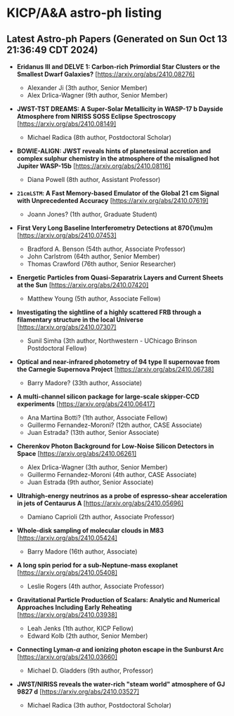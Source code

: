 # KICP/A&A astro-ph listing

## Latest Astro-ph Papers (Generated on Sun Oct 13 21:36:49 CDT 2024)

- **Eridanus III and DELVE 1: Carbon-rich Primordial Star Clusters or the Smallest Dwarf Galaxies?**
[https://arxiv.org/abs/2410.08276]
  + Alexander Ji (3th author, Senior Member)
  + Alex Drlica-Wagner (9th author, Senior Member)

- **JWST-TST DREAMS: A Super-Solar Metallicity in WASP-17 b Dayside Atmosphere from NIRISS SOSS Eclipse Spectroscopy**
[https://arxiv.org/abs/2410.08149]
  + Michael Radica (8th author, Postdoctoral Scholar)

- **BOWIE-ALIGN: JWST reveals hints of planetesimal accretion and complex sulphur chemistry in the atmosphere of the misaligned hot Jupiter WASP-15b**
[https://arxiv.org/abs/2410.08116]
  + Diana Powell (8th author, Assistant Professor)

- **$\texttt{21cmLSTM}$: A Fast Memory-based Emulator of the Global 21 cm Signal with Unprecedented Accuracy**
[https://arxiv.org/abs/2410.07619]
  + Joann Jones? (1th author, Graduate Student)

- **First Very Long Baseline Interferometry Detections at 870{\mu}m**
[https://arxiv.org/abs/2410.07453]
  + Bradford A. Benson (54th author, Associate Professor)
  + John Carlstrom (64th author, Senior Member)
  + Thomas Crawford (76th author, Senior Researcher)

- **Energetic Particles from Quasi-Separatrix Layers and Current Sheets at the Sun**
[https://arxiv.org/abs/2410.07420]
  + Matthew Young (5th author, Associate Fellow)

- **Investigating the sightline of a highly scattered FRB through a filamentary structure in the local Universe**
[https://arxiv.org/abs/2410.07307]
  + Sunil Simha (3th author, Northwestern - UChicago Brinson Postdoctoral Fellow)

- **Optical and near-infrared photometry of 94 type II supernovae from the Carnegie Supernova Project**
[https://arxiv.org/abs/2410.06738]
  + Barry Madore? (33th author, Associate)

- **A multi-channel silicon package for large-scale skipper-CCD experiments**
[https://arxiv.org/abs/2410.06417]
  + Ana Martina Botti? (1th author, Associate Fellow)
  + Guillermo Fernandez-Moroni? (12th author, CASE Associate)
  + Juan  Estrada? (13th author, Senior Associate)

- **Cherenkov Photon Background for Low-Noise Silicon Detectors in Space**
[https://arxiv.org/abs/2410.06261]
  + Alex Drlica-Wagner (3th author, Senior Member)
  + Guillermo Fernandez-Moroni (4th author, CASE Associate)
  + Juan  Estrada (9th author, Senior Associate)

- **Ultrahigh-energy neutrinos as a probe of espresso-shear acceleration in jets of Centaurus A**
[https://arxiv.org/abs/2410.05696]
  + Damiano Caprioli (2th author, Associate Professor)

- **Whole-disk sampling of molecular clouds in M83**
[https://arxiv.org/abs/2410.05424]
  + Barry Madore (16th author, Associate)

- **A long spin period for a sub-Neptune-mass exoplanet**
[https://arxiv.org/abs/2410.05408]
  + Leslie Rogers (4th author, Associate Professor)

- **Gravitational Particle Production of Scalars: Analytic and Numerical Approaches Including Early Reheating**
[https://arxiv.org/abs/2410.03938]
  + Leah Jenks (1th author, KICP Fellow)
  + Edward Kolb (2th author, Senior Member)

- **Connecting Lyman-$\alpha$ and ionizing photon escape in the Sunburst Arc**
[https://arxiv.org/abs/2410.03660]
  + Michael D. Gladders (9th author, Professor)

- **JWST/NIRISS reveals the water-rich "steam world" atmosphere of GJ 9827 d**
[https://arxiv.org/abs/2410.03527]
  + Michael Radica (3th author, Postdoctoral Scholar)

